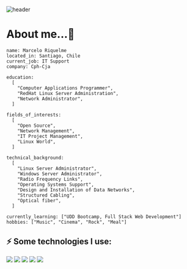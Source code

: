 ![header](https://capsule-render.vercel.app/api?type=waving&color=gradient&height=150&section=header&text=👀Hello,%20world!👋💻&fontSize=50)

# About me...👋
```
name: Marcelo Riquelme
located_in: Santiago, Chile
current_job: IT Support
company: Cph-Cja

education:
  [
    "Computer Applications Programmer",
    "RedHat Linux Server Administration",
    "Network Administrator",
  ]

fields_of_interests:
  [
    "Open Source",
    "Network Management",
    "IT Project Management",
    "Linux World",
  ]

technical_background:
  [
    "Linux Server Administrator",
    "Windows Server Administrator",
    "Radio Frequency Links",
    "Operating Systems Support",
    "Design and Installation of Data Networks",
    "Structured Cabling",
    "Optical fiber",
  ]
  
currently_learning: ["UDD Bootcamp, Full Stack Web Development"]
hobbies: ["Music", "Cinema", "Rock", "Meal"]
```

  

  ## ⚡ Some technologies I use:
  <img src="https://img.shields.io/badge/LINUX-E34F26?style=for-the-badge&logo=linux&logoColor=white" /> <img src="https://img.shields.io/badge/WINDOWS-1572B6?style=for-the-badge" />
  <img src="https://img.shields.io/badge/JavaScript-323330?style=for-the-badge&logo=javascript&logoColor=F7DF1E" />
  <img src="https://img.shields.io/badge/GitHub-100000?style=for-the-badge&logo=github&logoColor=white" />
   <img src="https://img.shields.io/badge/VSCode-0078D4?style=for-the-badge&logo=visual%20studio%20code&logoColor=white" />
